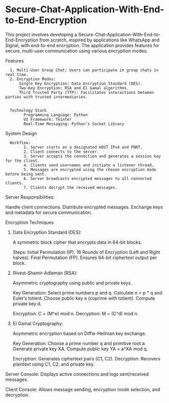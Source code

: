 # Secure-Chat-Application-With-End-to-End-Encryption


This project involves developing a Secure-Chat-Application-With-End-to-End-Encryption from scratch, inspired by applications like WhatsApp and Signal, with end-to-end encryption. The application provides features for secure, multi-user communication using various encryption modes.


Features

      1. Multi-User Group Chat: Users can participate in group chats in real time.
      2. Encryption Modes:
          Single Key Encryption: Data Encryption Standard (DES).
          Two-Key Encryption: RSA and El Gamal algorithms.
          Third Trusted Party (TTP): Facilitates interactions between parties with trusted intermediaries.
      
      
      Technology Stack
            Programming Language: Python
            UI Framework: Tkinter
            Real-Time Messaging: Python’s Socket Library


System Design

      Workflow:
            1. Server starts on a designated HOST IPv4 and PORT.
            2. Client connects to the server.
            3. Server accepts the connection and generates a session key for the client.
            4. Clients send usernames and initiate a listener thread.
            5. Messages are encrypted using the chosen encryption mode before being sent.
            6. Server broadcasts encrypted messages to all connected clients.
            7. Clients decrypt the received messages.



Server Responsibilities:

Handle client connections.
Distribute encrypted messages.
Exchange keys and metadata for secure communication.


Encryption Techniques

1. Data Encryption Standard (DES):

      A symmetric block cipher that encrypts data in 64-bit blocks.

      Steps:
            Initial Permutation (IP).
            16 Rounds of Encryption (Left and Right halves).
            Final Permutation (FP).
            Ensures 64-bit ciphertext output per block.


2. Rivest-Shamir-Adleman (RSA):

      Asymmetric cryptography using public and private keys.

      Key Generation:
            Select prime numbers p and q.
            Calculate n = p * q and Euler’s totient.
            Choose public key e (coprime with totient).
            Compute private key d.
      
      Encryption: C = (M^e) mod n.
      Decryption: M = (C^d) mod n.


3. El Gamal Cryptography:

      Asymmetric encryption based on Diffie-Hellman key exchange.

      Key Generation:
            Choose a prime number q and primitive root a.
            Generate private key XA.
            Compute public key YA = a^XA mod q.
      
      Encryption: Generates ciphertext pairs (C1, C2).
      Decryption: Recovers plaintext using C1, C2, and private key.


Server Console:
      Displays active connections and logs sent/received messages.

Client Console:
      Allows message sending, encryption mode selection, and decryption.
